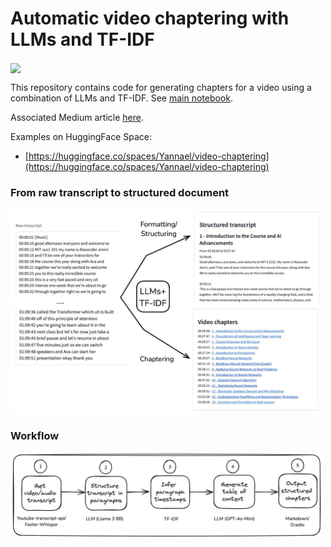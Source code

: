 # Automatic video chaptering with LLMs and TF-IDF

[<img align="center" src="https://colab.research.google.com/assets/colab-badge.svg" />](https://colab.research.google.com/github/Yannael/automatic-video-chaptering/blob/main/video_chapter_generator.ipynb)

This repository contains code for generating chapters for a video using a combination of LLMs and TF-IDF. See [main notebook](video_chapter_generator.ipynb).

Associated Medium article [here](https://medium.com/@ya-lb/using-claude-3-to-transform-a-video-tutorial-in-a-blog-post-d2c1e04e7a7b).

Examples on HuggingFace Space:
- [https://huggingface.co/spaces/Yannael/video-chaptering](https://huggingface.co/spaces/Yannael/video-chaptering)

### From raw transcript to structured document

<img src="raw_to_structure.png" width=500>

### Workflow

<img src="stages.png" width=500>




